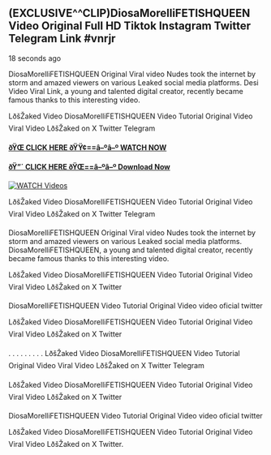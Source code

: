 ## (EXCLUSIVE^^CLIP)DiosaMorelliFETISHQUEEN Video Original Full HD Tiktok Instagram Twitter Telegram Link #vnrjr

18 seconds ago

DiosaMorelliFETISHQUEEN Original Viral video Nudes took the internet by storm and amazed viewers on various Leaked social media platforms. Desi Video Viral Link, a young and talented digital creator, recently became famous thanks to this interesting video.

LðšŽaked Video DiosaMorelliFETISHQUEEN Video Tutorial Original Video Viral Video LðšŽaked on X Twitter Telegram

**[ðŸŒ CLICK HERE ðŸŸ¢==â–ºâ–º WATCH NOW](https://clips-mediaa.blogspot.com/2025/02/video-viral-download.html)**

**[ðŸ”´ CLICK HERE ðŸŒ==â–ºâ–º Download Now](https://clips-mediaa.blogspot.com/2025/02/video-viral-download.html)**

[![WATCH Videos](https://i.imgur.com/dJHk4Zq.gif)](https://clips-mediaa.blogspot.com/2025/02/video-viral-download.html)

LðšŽaked Video DiosaMorelliFETISHQUEEN Video Tutorial Original Video Viral Video LðšŽaked on X Twitter Telegram

DiosaMorelliFETISHQUEEN Original Viral video Nudes took the internet by storm and amazed viewers on various Leaked social media platforms. DiosaMorelliFETISHQUEEN, a young and talented digital creator, recently became famous thanks to this interesting video.

LðšŽaked Video DiosaMorelliFETISHQUEEN Video Tutorial Original Video Viral Video LðšŽaked on X Twitter

DiosaMorelliFETISHQUEEN Video Tutorial Original Video video oficial twitter

LðšŽaked Video DiosaMorelliFETISHQUEEN Video Tutorial Original Video Viral Video LðšŽaked on X Twitter

. . . . . . . . . LðšŽaked Video DiosaMorelliFETISHQUEEN Video Tutorial Original Video Viral Video LðšŽaked on X Twitter Telegram

LðšŽaked Video DiosaMorelliFETISHQUEEN Video Tutorial Original Video Viral Video LðšŽaked on X Twitter

DiosaMorelliFETISHQUEEN Video Tutorial Original Video video oficial twitter

LðšŽaked Video DiosaMorelliFETISHQUEEN Video Tutorial Original Video Viral Video LðšŽaked on X Twitter.